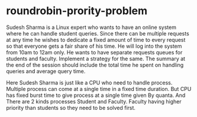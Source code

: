 # roundrobin-prority-problem
Sudesh Sharma is a Linux expert who wants to have an online system where he can handle student queries. Since there can be multiple requests at any time he wishes to dedicate a fixed amount of time to every request so that everyone gets a fair share of his time. He will log into the system from 10am to 12am only. He wants to have separate requests queues for students and faculty. Implement a strategy for the same. The summary at the end of the session should include the total time he spent on handling queries and average query time.


Here Sudesh Sharma  is just like a CPU who need to handle process.
Multiple process can come at a single time in a fixed time duration. 
But CPU has fixed burst time to give process at a single time given 
By quanta. And There are 2 kinds processes Student and Faculty.
Faculty having  higher priority than students so they need to be solved first.
